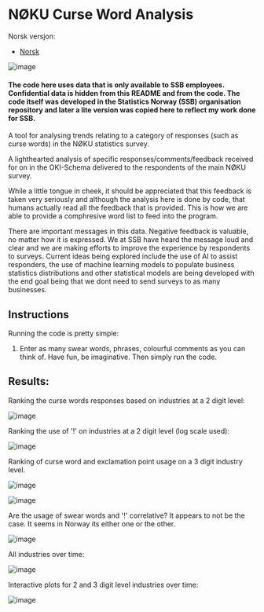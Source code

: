 # NØKU Curse Word Analysis

Norsk versjon:

- [Norsk](README_Banneord_NO.md)

![image](https://github.com/user-attachments/assets/585517da-5de8-44ac-995a-d4316b03c765)

#### The code here uses data that is only available to SSB employees. Confidential data is hidden from this README and from the code. The code itself was developed in the Statistics Norway (SSB) organisation repository and later a lite version was copied here to reflect my work done for SSB.

A tool for analysing trends relating to a category of responses (such as curse words) in the NØKU statistics survey. 

A lighthearted analysis of specific responses/comments/feedback received for on in the OKI-Schema delivered to the respondents of the main NØKU survey. 

While a little tongue in cheek, it should be appreciated that this feedback is taken very seriously and although the analysis here is done by code, that humans actually read all the feedback that is provided. This is how we are able to provide a comphresive word list to feed into the program. 

There are important messages in this data. Negative feedback is valuable, no matter how it is expressed. We at SSB have heard the message loud and clear and we are making efforts to improve the experience by respondents to surveys. Current ideas being explored include the use of AI to assist responders, the use of machine learning models to populate business statistics distributions and other statistical models are being developed with the end goal being that we dont need to send surveys to as many businesses. 


## Instructions

Running the code is pretty simple:

1. Enter as many swear words, phrases, colourful comments as you can think of. Have fun, be imaginative. Then simply run the code.


## Results: 

Ranking the curse words responses based on industries at a 2 digit level: 

![image](https://github.com/user-attachments/assets/9dfd7059-f0c2-45e3-a026-34d39ce3e13e)


Ranking the use of '!' on industries at a 2 digit level (log scale used): 

![image](https://github.com/user-attachments/assets/c1845926-04b4-415e-a33f-d0bf7e11e3ce)

Ranking of curse word and exclamation point usage on a 3 digit industry level. 

![image](https://github.com/user-attachments/assets/6b6871c7-2316-4674-b2a4-7a3d8ed1ea47)

![image](https://github.com/user-attachments/assets/ffb528ab-b879-4bac-86a3-17eb8d80f87c)

Are the usage of swear words and '!' correlative? It appears to not be the case. It seems in Norway its either one or the other. 

![image](https://github.com/user-attachments/assets/9b22ecfc-ee41-466e-8ff1-30377a683154)


All industries over time:

![image](https://github.com/user-attachments/assets/6a4a8d2c-14b5-46b5-b62e-9758f6352fff)

Interactive plots for 2 and 3 digit level industries over time:

![image](https://github.com/user-attachments/assets/b622b33b-21bb-4ac0-b905-b40847bf259e)
